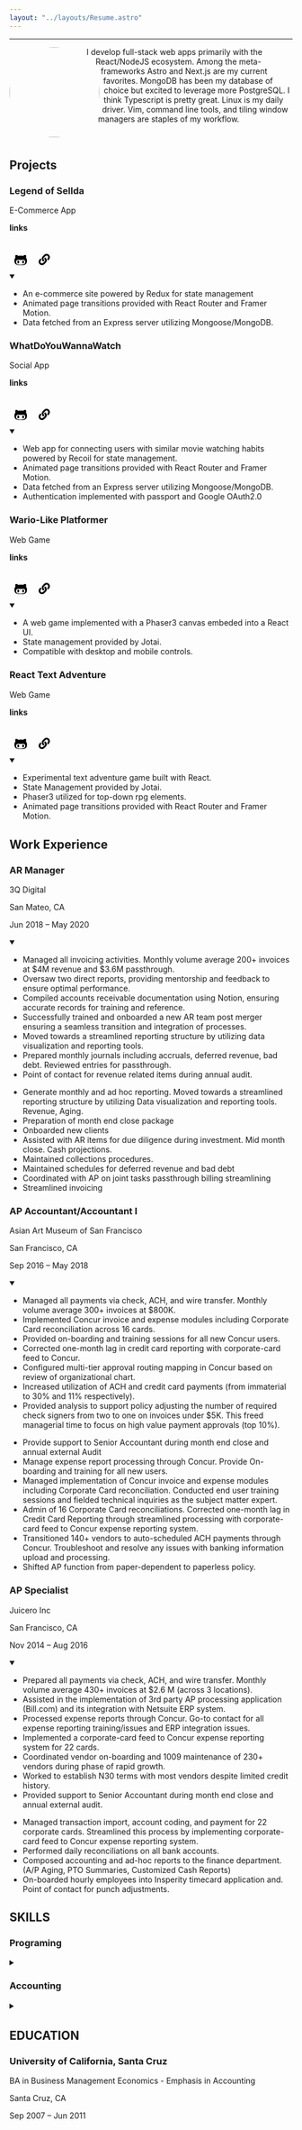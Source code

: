```yaml
---
layout: "../layouts/Resume.astro"
---
```

***

<div class="resume-body">

<div class="resume-work">

<div style="max-width: 45em">
<img style="border-radius:14rem;width:10rem;float:left;shape-outside:circle();margin-right:1rem" src="profile2.gif"/>
<p style="margin-bottom:2rem;">
 I develop full-stack web apps primarily with the React/NodeJS ecosystem. Among the
meta-frameworks Astro and Next.js are my current favorites.
MongoDB has been my database of choice but excited to leverage more PostgreSQL. 
I think Typescript is pretty great. Linux is my daily driver. Vim, 
command line tools, and tiling window managers are staples of my workflow.
</p>
<div style="clear:left;"></div>
</div>

## Projects

<div class="projectheader">
<div class="position" >

### Legend of Sellda
E-Commerce App

</div>
<div class="wherewhen">
<p class="linkslabel">
<b>links</b>
<hr class="linkslabel" style="background: var(--drac-foreground-200); height: .05rem; margin-bottom: .25rem;" >
</p>
<div style="display: flex ">
<!-- {{{ svg links -->
<a
  style="height: 2rem; width: 2rem; background-color: var(--drac-purple-500); border-radius: .5rem; padding: .25rem; display: flex; align-items: center; justify-content: center; margin-right: .25rem; background: linear-gradient(45deg, var(--drac-purple-400), var(--drac-pink-400));"
  href="https://github.com/joshuahamlet/legend-of-sellda"
  target="_blank"
  rel="noopener noreferrer"
>
<svg stroke="black" fill="black" stroke-width="0" viewBox="0 0 480 512" height="1.5rem" width="1.5rem" xmlns="http://www.w3.org/2000/svg">
<path d="M186.1 328.7c0 20.9-10.9 55.1-36.7 55.1s-36.7-34.2-36.7-55.1 10.9-55.1 36.7-55.1 36.7 34.2 36.7 55.1zM480 278.2c0 31.9-3.2 65.7-17.5 95-37.9 76.6-142.1 74.8-216.7 74.8-75.8 0-186.2 2.7-225.6-74.8-14.6-29-20.2-63.1-20.2-95 0-41.9 13.9-81.5 41.5-113.6-5.2-15.8-7.7-32.4-7.7-48.8 0-21.5 4.9-32.3 14.6-51.8 45.3 0 74.3 9 108.8 36 29-6.9 58.8-10 88.7-10 27 0 54.2 2.9 80.4 9.2 34-26.7 63-35.2 107.8-35.2 9.8 19.5 14.6 30.3 14.6 51.8 0 16.4-2.6 32.7-7.7 48.2 27.5 32.4 39 72.3 39 114.2zm-64.3 50.5c0-43.9-26.7-82.6-73.5-82.6-18.9 0-37 3.4-56 6-14.9 2.3-29.8 3.2-45.1 3.2-15.2 0-30.1-.9-45.1-3.2-18.7-2.6-37-6-56-6-46.8 0-73.5 38.7-73.5 82.6 0 87.8 80.4 101.3 150.4 101.3h48.2c70.3 0 150.6-13.4 150.6-101.3zm-82.6-55.1c-25.8 0-36.7 34.2-36.7 55.1s10.9 55.1 36.7 55.1 36.7-34.2 36.7-55.1-10.9-55.1-36.7-55.1z">
</path>
</svg>
</a>
<a
  style="height: 2rem; width: 2rem; background-color: var(--drac-purple-500); border-radius: .5rem; padding: .15rem; display: flex; align-items: center; justify-content: center; margin-right: .15rem; background: linear-gradient(45deg, var(--drac-purple-400), var(--drac-pink-400));"
  href="https://legend-of-sellda.web.app/"
  target="_blank"
  rel="noopener noreferrer"
>
<svg stroke="black" fill="black" stroke-width="0" viewBox="0 0 512 512" height="1.25rem" width="1.25rem" xmlns="http://www.w3.org/2000/svg">
<path d="M326.612 185.391c59.747 59.809 58.927 155.698.36 214.59-.11.12-.24.25-.36.37l-67.2 67.2c-59.27 59.27-155.699 59.262-214.96 0-59.27-59.26-59.27-155.7 0-214.96l37.106-37.106c9.84-9.84 26.786-3.3 27.294 10.606.648 17.722 3.826 35.527 9.69 52.721 1.986 5.822.567 12.262-3.783 16.612l-13.087 13.087c-28.026 28.026-28.905 73.66-1.155 101.96 28.024 28.579 74.086 28.749 102.325.51l67.2-67.19c28.191-28.191 28.073-73.757 0-101.83-3.701-3.694-7.429-6.564-10.341-8.569a16.037 16.037 0 0 1-6.947-12.606c-.396-10.567 3.348-21.456 11.698-29.806l21.054-21.055c5.521-5.521 14.182-6.199 20.584-1.731a152.482 152.482 0 0 1 20.522 17.197zM467.547 44.449c-59.261-59.262-155.69-59.27-214.96 0l-67.2 67.2c-.12.12-.25.25-.36.37-58.566 58.892-59.387 154.781.36 214.59a152.454 152.454 0 0 0 20.521 17.196c6.402 4.468 15.064 3.789 20.584-1.731l21.054-21.055c8.35-8.35 12.094-19.239 11.698-29.806a16.037 16.037 0 0 0-6.947-12.606c-2.912-2.005-6.64-4.875-10.341-8.569-28.073-28.073-28.191-73.639 0-101.83l67.2-67.19c28.239-28.239 74.3-28.069 102.325.51 27.75 28.3 26.872 73.934-1.155 101.96l-13.087 13.087c-4.35 4.35-5.769 10.79-3.783 16.612 5.864 17.194 9.042 34.999 9.69 52.721.509 13.906 17.454 20.446 27.294 10.606l37.106-37.106c59.271-59.259 59.271-155.699.001-214.959z">
</path>
</svg>
</a>
<!-- }}} -->
</div>
</div>
</div>

<details open>
  <summary class="drawLine"></summary>

- An e-commerce site powered by Redux for state management 
- Animated page transitions provided with React Router and Framer Motion. 
- Data fetched from an Express server utilizing Mongoose/MongoDB.

</details>

<div class="projectheader">
<div class="position" >

### WhatDoYouWannaWatch
Social App

</div>
<div class="wherewhen">
<p class="linkslabel">
<b>links</b>
<hr class="linkslabel" style="background: var(--drac-foreground-200); height: .05rem; margin-bottom: .25rem;" >
</p>
<div style="display: flex ">
<!-- {{{ svg links -->
<a
  style="height: 2rem; width: 2rem; background-color: var(--drac-purple-500); border-radius: .5rem; padding: .25rem; display: flex; align-items: center; justify-content: center; margin-right: .25rem; background: linear-gradient(45deg, var(--drac-purple-400), var(--drac-pink-400));"
  href="https://github.com/joshuahamlet/whatdoyouwannawatch"
  target="_blank"
  rel="noopener noreferrer"
>
<svg stroke="black" fill="black" stroke-width="0" viewBox="0 0 480 512" height="1.5rem" width="1.5rem" xmlns="http://www.w3.org/2000/svg">
<path d="M186.1 328.7c0 20.9-10.9 55.1-36.7 55.1s-36.7-34.2-36.7-55.1 10.9-55.1 36.7-55.1 36.7 34.2 36.7 55.1zM480 278.2c0 31.9-3.2 65.7-17.5 95-37.9 76.6-142.1 74.8-216.7 74.8-75.8 0-186.2 2.7-225.6-74.8-14.6-29-20.2-63.1-20.2-95 0-41.9 13.9-81.5 41.5-113.6-5.2-15.8-7.7-32.4-7.7-48.8 0-21.5 4.9-32.3 14.6-51.8 45.3 0 74.3 9 108.8 36 29-6.9 58.8-10 88.7-10 27 0 54.2 2.9 80.4 9.2 34-26.7 63-35.2 107.8-35.2 9.8 19.5 14.6 30.3 14.6 51.8 0 16.4-2.6 32.7-7.7 48.2 27.5 32.4 39 72.3 39 114.2zm-64.3 50.5c0-43.9-26.7-82.6-73.5-82.6-18.9 0-37 3.4-56 6-14.9 2.3-29.8 3.2-45.1 3.2-15.2 0-30.1-.9-45.1-3.2-18.7-2.6-37-6-56-6-46.8 0-73.5 38.7-73.5 82.6 0 87.8 80.4 101.3 150.4 101.3h48.2c70.3 0 150.6-13.4 150.6-101.3zm-82.6-55.1c-25.8 0-36.7 34.2-36.7 55.1s10.9 55.1 36.7 55.1 36.7-34.2 36.7-55.1-10.9-55.1-36.7-55.1z">
</path>
</svg>
</a>
<a
  style="height: 2rem; width: 2rem; background-color: var(--drac-purple-500); border-radius: .5rem; padding: .15rem; display: flex; align-items: center; justify-content: center; margin-right: .15rem; background: linear-gradient(45deg, var(--drac-purple-400), var(--drac-pink-400));"
  href="https://whatdoyouwannawatch-backend.web.app"
  target="_blank"
  rel="noopener noreferrer"
>
<svg stroke="black" fill="black" stroke-width="0" viewBox="0 0 512 512" height="1.25rem" width="1.25rem" xmlns="http://www.w3.org/2000/svg">
<path d="M326.612 185.391c59.747 59.809 58.927 155.698.36 214.59-.11.12-.24.25-.36.37l-67.2 67.2c-59.27 59.27-155.699 59.262-214.96 0-59.27-59.26-59.27-155.7 0-214.96l37.106-37.106c9.84-9.84 26.786-3.3 27.294 10.606.648 17.722 3.826 35.527 9.69 52.721 1.986 5.822.567 12.262-3.783 16.612l-13.087 13.087c-28.026 28.026-28.905 73.66-1.155 101.96 28.024 28.579 74.086 28.749 102.325.51l67.2-67.19c28.191-28.191 28.073-73.757 0-101.83-3.701-3.694-7.429-6.564-10.341-8.569a16.037 16.037 0 0 1-6.947-12.606c-.396-10.567 3.348-21.456 11.698-29.806l21.054-21.055c5.521-5.521 14.182-6.199 20.584-1.731a152.482 152.482 0 0 1 20.522 17.197zM467.547 44.449c-59.261-59.262-155.69-59.27-214.96 0l-67.2 67.2c-.12.12-.25.25-.36.37-58.566 58.892-59.387 154.781.36 214.59a152.454 152.454 0 0 0 20.521 17.196c6.402 4.468 15.064 3.789 20.584-1.731l21.054-21.055c8.35-8.35 12.094-19.239 11.698-29.806a16.037 16.037 0 0 0-6.947-12.606c-2.912-2.005-6.64-4.875-10.341-8.569-28.073-28.073-28.191-73.639 0-101.83l67.2-67.19c28.239-28.239 74.3-28.069 102.325.51 27.75 28.3 26.872 73.934-1.155 101.96l-13.087 13.087c-4.35 4.35-5.769 10.79-3.783 16.612 5.864 17.194 9.042 34.999 9.69 52.721.509 13.906 17.454 20.446 27.294 10.606l37.106-37.106c59.271-59.259 59.271-155.699.001-214.959z">
</path>
</svg>
</a>
<!-- }}} -->
</div>
</div>
</div>

<details open>
  <summary class="drawLine"></summary>

- Web app for connecting users with similar movie watching habits powered by Recoil for state management.
- Animated page transitions provided with React Router and Framer Motion.
- Data fetched from an Express server utilizing Mongoose/MongoDB.
- Authentication implemented with passport and Google OAuth2.0

</details>

<div class="projectheader">
<div class="position" >

### Wario-Like Platformer
Web Game

</div>
<div class="wherewhen">
<p class="linkslabel">
<b>links</b>
<hr class="linkslabel" style="background: var(--drac-foreground-200); height: .05rem; margin-bottom: .25rem;" >
</p>
<div style="display: flex ">
<!-- {{{ svg links -->
<a
  style="height: 2rem; width: 2rem; background-color: var(--drac-purple-500); border-radius: .5rem; padding: .25rem; display: flex; align-items: center; justify-content: center; margin-right: .25rem; background: linear-gradient(45deg, var(--drac-purple-400), var(--drac-pink-400));"
  href="https://github.com/joshuahamlet/phaser-wario-like-platformer"
  target="_blank"
  rel="noopener noreferrer"
>
<svg stroke="black" fill="black" stroke-width="0" viewBox="0 0 480 512" height="1.5rem" width="1.5rem" xmlns="http://www.w3.org/2000/svg">
<path d="M186.1 328.7c0 20.9-10.9 55.1-36.7 55.1s-36.7-34.2-36.7-55.1 10.9-55.1 36.7-55.1 36.7 34.2 36.7 55.1zM480 278.2c0 31.9-3.2 65.7-17.5 95-37.9 76.6-142.1 74.8-216.7 74.8-75.8 0-186.2 2.7-225.6-74.8-14.6-29-20.2-63.1-20.2-95 0-41.9 13.9-81.5 41.5-113.6-5.2-15.8-7.7-32.4-7.7-48.8 0-21.5 4.9-32.3 14.6-51.8 45.3 0 74.3 9 108.8 36 29-6.9 58.8-10 88.7-10 27 0 54.2 2.9 80.4 9.2 34-26.7 63-35.2 107.8-35.2 9.8 19.5 14.6 30.3 14.6 51.8 0 16.4-2.6 32.7-7.7 48.2 27.5 32.4 39 72.3 39 114.2zm-64.3 50.5c0-43.9-26.7-82.6-73.5-82.6-18.9 0-37 3.4-56 6-14.9 2.3-29.8 3.2-45.1 3.2-15.2 0-30.1-.9-45.1-3.2-18.7-2.6-37-6-56-6-46.8 0-73.5 38.7-73.5 82.6 0 87.8 80.4 101.3 150.4 101.3h48.2c70.3 0 150.6-13.4 150.6-101.3zm-82.6-55.1c-25.8 0-36.7 34.2-36.7 55.1s10.9 55.1 36.7 55.1 36.7-34.2 36.7-55.1-10.9-55.1-36.7-55.1z">
</path>
</svg>
</a>
<a
  style="height: 2rem; width: 2rem; background-color: var(--drac-purple-500); border-radius: .5rem; padding: .15rem; display: flex; align-items: center; justify-content: center; margin-right: .15rem; background: linear-gradient(45deg, var(--drac-purple-400), var(--drac-pink-400));"
  href="https://wariolikeplatformer.web.app"
  target="_blank"
  rel="noopener noreferrer"
>
<svg stroke="black" fill="black" stroke-width="0" viewBox="0 0 512 512" height="1.25rem" width="1.25rem" xmlns="http://www.w3.org/2000/svg">
<path d="M326.612 185.391c59.747 59.809 58.927 155.698.36 214.59-.11.12-.24.25-.36.37l-67.2 67.2c-59.27 59.27-155.699 59.262-214.96 0-59.27-59.26-59.27-155.7 0-214.96l37.106-37.106c9.84-9.84 26.786-3.3 27.294 10.606.648 17.722 3.826 35.527 9.69 52.721 1.986 5.822.567 12.262-3.783 16.612l-13.087 13.087c-28.026 28.026-28.905 73.66-1.155 101.96 28.024 28.579 74.086 28.749 102.325.51l67.2-67.19c28.191-28.191 28.073-73.757 0-101.83-3.701-3.694-7.429-6.564-10.341-8.569a16.037 16.037 0 0 1-6.947-12.606c-.396-10.567 3.348-21.456 11.698-29.806l21.054-21.055c5.521-5.521 14.182-6.199 20.584-1.731a152.482 152.482 0 0 1 20.522 17.197zM467.547 44.449c-59.261-59.262-155.69-59.27-214.96 0l-67.2 67.2c-.12.12-.25.25-.36.37-58.566 58.892-59.387 154.781.36 214.59a152.454 152.454 0 0 0 20.521 17.196c6.402 4.468 15.064 3.789 20.584-1.731l21.054-21.055c8.35-8.35 12.094-19.239 11.698-29.806a16.037 16.037 0 0 0-6.947-12.606c-2.912-2.005-6.64-4.875-10.341-8.569-28.073-28.073-28.191-73.639 0-101.83l67.2-67.19c28.239-28.239 74.3-28.069 102.325.51 27.75 28.3 26.872 73.934-1.155 101.96l-13.087 13.087c-4.35 4.35-5.769 10.79-3.783 16.612 5.864 17.194 9.042 34.999 9.69 52.721.509 13.906 17.454 20.446 27.294 10.606l37.106-37.106c59.271-59.259 59.271-155.699.001-214.959z">
</path>
</svg>
</a>
<!-- }}} -->
</div>
</div>
</div>

<details open>
  <summary class="drawLine"></summary>

- A web game implemented with a Phaser3 canvas embeded into a React UI.
- State management provided by Jotai.
- Compatible with desktop and mobile controls.

</details>

<div class="projectheader">
<div class="position" >

### React Text Adventure
Web Game

</div>
<div class="wherewhen">
<p class="linkslabel">
<b>links</b>
<hr class="linkslabel" style="background: var(--drac-foreground-200); height: .05rem; margin-bottom: .25rem;" >
</p>
<div style="display: flex ">
<!-- {{{ svg links -->
<a
  style="height: 2rem; width: 2rem; background-color: var(--drac-purple-500); border-radius: .5rem; padding: .25rem; display: flex; align-items: center; justify-content: center; margin-right: .25rem; background: linear-gradient(45deg, var(--drac-purple-400), var(--drac-pink-400));"
  href="https://github.com/joshuahamlet/react-text-engine"
  target="_blank"
  rel="noopener noreferrer"
>
<svg stroke="black" fill="black" stroke-width="0" viewBox="0 0 480 512" height="1.5rem" width="1.5rem" xmlns="http://www.w3.org/2000/svg">
<path d="M186.1 328.7c0 20.9-10.9 55.1-36.7 55.1s-36.7-34.2-36.7-55.1 10.9-55.1 36.7-55.1 36.7 34.2 36.7 55.1zM480 278.2c0 31.9-3.2 65.7-17.5 95-37.9 76.6-142.1 74.8-216.7 74.8-75.8 0-186.2 2.7-225.6-74.8-14.6-29-20.2-63.1-20.2-95 0-41.9 13.9-81.5 41.5-113.6-5.2-15.8-7.7-32.4-7.7-48.8 0-21.5 4.9-32.3 14.6-51.8 45.3 0 74.3 9 108.8 36 29-6.9 58.8-10 88.7-10 27 0 54.2 2.9 80.4 9.2 34-26.7 63-35.2 107.8-35.2 9.8 19.5 14.6 30.3 14.6 51.8 0 16.4-2.6 32.7-7.7 48.2 27.5 32.4 39 72.3 39 114.2zm-64.3 50.5c0-43.9-26.7-82.6-73.5-82.6-18.9 0-37 3.4-56 6-14.9 2.3-29.8 3.2-45.1 3.2-15.2 0-30.1-.9-45.1-3.2-18.7-2.6-37-6-56-6-46.8 0-73.5 38.7-73.5 82.6 0 87.8 80.4 101.3 150.4 101.3h48.2c70.3 0 150.6-13.4 150.6-101.3zm-82.6-55.1c-25.8 0-36.7 34.2-36.7 55.1s10.9 55.1 36.7 55.1 36.7-34.2 36.7-55.1-10.9-55.1-36.7-55.1z">
</path>
</svg>
</a>
<a
  style="height: 2rem; width: 2rem; background-color: var(--drac-purple-500); border-radius: .5rem; padding: .15rem; display: flex; align-items: center; justify-content: center; margin-right: .15rem; background: linear-gradient(45deg, var(--drac-purple-400), var(--drac-pink-400));"
  href="https://react-txt-adventure.web.app/"
  target="_blank"
  rel="noopener noreferrer"
>
<svg stroke="black" fill="black" stroke-width="0" viewBox="0 0 512 512" height="1.25rem" width="1.25rem" xmlns="http://www.w3.org/2000/svg">
<path d="M326.612 185.391c59.747 59.809 58.927 155.698.36 214.59-.11.12-.24.25-.36.37l-67.2 67.2c-59.27 59.27-155.699 59.262-214.96 0-59.27-59.26-59.27-155.7 0-214.96l37.106-37.106c9.84-9.84 26.786-3.3 27.294 10.606.648 17.722 3.826 35.527 9.69 52.721 1.986 5.822.567 12.262-3.783 16.612l-13.087 13.087c-28.026 28.026-28.905 73.66-1.155 101.96 28.024 28.579 74.086 28.749 102.325.51l67.2-67.19c28.191-28.191 28.073-73.757 0-101.83-3.701-3.694-7.429-6.564-10.341-8.569a16.037 16.037 0 0 1-6.947-12.606c-.396-10.567 3.348-21.456 11.698-29.806l21.054-21.055c5.521-5.521 14.182-6.199 20.584-1.731a152.482 152.482 0 0 1 20.522 17.197zM467.547 44.449c-59.261-59.262-155.69-59.27-214.96 0l-67.2 67.2c-.12.12-.25.25-.36.37-58.566 58.892-59.387 154.781.36 214.59a152.454 152.454 0 0 0 20.521 17.196c6.402 4.468 15.064 3.789 20.584-1.731l21.054-21.055c8.35-8.35 12.094-19.239 11.698-29.806a16.037 16.037 0 0 0-6.947-12.606c-2.912-2.005-6.64-4.875-10.341-8.569-28.073-28.073-28.191-73.639 0-101.83l67.2-67.19c28.239-28.239 74.3-28.069 102.325.51 27.75 28.3 26.872 73.934-1.155 101.96l-13.087 13.087c-4.35 4.35-5.769 10.79-3.783 16.612 5.864 17.194 9.042 34.999 9.69 52.721.509 13.906 17.454 20.446 27.294 10.606l37.106-37.106c59.271-59.259 59.271-155.699.001-214.959z">
</path>
</svg>
</a>
<!-- }}} -->
</div>
</div>
</div>

<details open>
  <summary class="drawLine"></summary>

- Experimental text adventure game built with React.
- State Management provided by Jotai.
- Phaser3 utilized for top-down rpg elements. 
- Animated page transitions provided with React Router and Framer Motion.

</details>

## Work Experience

<div class="workheader">
<div class="position" >

### AR Manager
3Q Digital

</div>
<div class="wherewhen">
<p>San Mateo, CA</p><p>Jun 2018 – May 2020 </p>
</div>
</div>

<details open>
  <summary class="drawLine"></summary>
  
- Managed all invoicing activities. Monthly volume average 200+ invoices at $4M revenue and $3.6M passthrough.
- Oversaw two direct reports, providing mentorship and feedback to ensure optimal performance.
- Compiled accounts receivable documentation using Notion, ensuring accurate records for training and reference.
- Successfully trained and onboarded a new AR team post merger ensuring a seamless transition and integration of processes.
- Moved towards a streamlined reporting structure by utilizing data visualization and reporting tools.
- Prepared monthly journals including accruals, deferred revenue, bad debt. Reviewed entries for passthrough.
- Point of contact for revenue related items during annual audit.
  
<!-- {{{ Old ---> 
- Generate monthly and ad hoc reporting. Moved towards a streamlined reporting structure by utilizing Data visualization and reporting tools. Revenue, Aging.
- Preparation of month end close package 
- Onboarded new clients
- Assisted with AR items for due diligence during investment. Mid month close. Cash projections.
- Maintained collections procedures.
- Maintained schedules for deferred revenue and bad debt
- Coordinated with AP on joint tasks passthrough billing streamlining 
- Streamlined invoicing
<!-- }}} ---> 

</details>

<div class="workheader">
<div class="position">

### AP Accountant/Accountant I
Asian Art Museum of San Francisco

</div>
<div class="wherewhen">
<p>San Francisco, CA</p><p>Sep 2016 – May 2018</p>
</div>
</div>

<details open>
  <summary class="drawLine"><span></span></summary>
  
- Managed all payments via check, ACH, and wire transfer. Monthly volume average 300+ invoices at $800K.
- Implemented Concur invoice and expense modules including Corporate Card reconciliation across 16 cards.
- Provided on-boarding and training sessions for all new Concur users.
- Corrected one-month lag in credit card reporting with corporate-card feed to Concur.
- Configured multi-tier approval routing mapping in Concur based on review of organizational chart.
- Increased utilization of ACH and credit card payments (from immaterial to 30% and 11% respectively).
- Provided analysis to support policy adjusting the number of required check signers from two to one on invoices under $5K. This
freed managerial time to focus on high value payment approvals (top 10%).
  
<!-- {{{ Old ---> 
- Provide support to Senior Accountant during month end close and annual external Audit
- Manage expense report processing through Concur. Provide On-boarding and training for all new users.
- Managed implementation of Concur invoice and expense modules including Corporate Card reconciliation. Conducted end user training sessions and fielded technical inquiries as the subject matter expert.
- Admin of 16 Corporate Card reconciliations. Corrected one-month lag in Credit Card Reporting through streamlined processing with corporate-card feed to Concur expense reporting system.
- Transitioned 140+ vendors to auto-scheduled ACH payments through Concur. Troubleshoot and resolve any issues with banking information upload and processing.
- Shifted AP function from paper-dependent to paperless policy.
<!-- }}} ---> 

</details>

<div class="workheader">
<div class="position">

### AP Specialist
Juicero Inc

</div>
<div class="wherewhen">
<p>San Francisco, CA</p><p>Nov 2014 – Aug 2016</p>
</div>
</div>

<details open>
  <summary class="drawLine"><span></span></summary>

- Prepared all payments via check, ACH, and wire transfer. Monthly volume average 430+ invoices at $2.6 M (across 3 locations).
- Assisted in the implementation of 3rd party AP processing application (Bill.com) and its integration with Netsuite ERP system.
- Processed expense reports through Concur. Go-to contact for all expense reporting training/issues and ERP integration issues.
- Implemented a corporate-card feed to Concur expense reporting system for 22 cards.
- Coordinated vendor on-boarding and 1009 maintenance of 230+ vendors during phase of rapid growth.
- Worked to establish N30 terms with most vendors despite limited credit history.
- Provided support to Senior Accountant during month end close and annual external audit.
  
<!-- {{{ Old ---> 
- Managed transaction import, account coding, and payment for 22 corporate cards. Streamlined this process by implementing corporate-card feed to Concur expense reporting system.
- Performed daily reconciliations on all bank accounts.
- Composed accounting and ad-hoc reports to the finance department. (A/P Aging, PTO Summaries, Customized Cash Reports)
- On-boarded hourly employees into Insperity timecard application and. Point of contact for punch adjustments.
<!-- }}} ---> 

</details>

<!-- {{{ Gilardi & Co. LLC
<div class="workheader">
<div class="position">

### Gilardi & Co. LLC
Claims Analyst

</div>
<div class="wherewhen">
<p>San Rafael, CA</p><p>Aug 2012 – Oct 2014</p>
</div>
</div>

<details open>
  <summary class="drawLine"><span></span></summary>
  
- Imported web claims and manually keyed physical claims into database daily.
- Reviewed claimant documentation and assessed claim eligibility.     	
- Maintained database integrity by reviewing duplicate claims and other anomalies.
- Generated and mailed deficiency letters for insufficient claims.
- Logged and processed requests for check reissue.
- Prepared weekly reports for Case Teams.
- Fielded escalated inquiries and correspondence from claimants.

</details>
}}} -->

</div>

<div class="resume-other">

<div style="margin-bottom:2rem">

## SKILLS

### Programing 

<details>
  <summary class="drawLine"><span></span></summary>
  <div  style="margin-bottom:4rem">

*Workflow*
- Linux
- NeoVim
- Zellij/Tmux 
- i3WM/Sway 
- Bash 


*Tools*
- Git/GitHub 
- Vite 
- Webpack 
- Docker 
- Surge.sh

*Frontend*
- React
- Next.js
- Astro
- Jotai
- CSS/SCSS
- Tailwind

*Backend*
- Node.js
- Express
- MongoDB
- Mongoose
- Firebase
- Heroku

</div>
</details>

### Accounting

<details>
  <summary class="drawLine"><span></span></summary>
  <div  style="margin-bottom:4rem">

- Netsuite
- Sage Intacct
- Google Looker Studio
- Abila MIP
- Concur
- Bill.com
- Insperity - Timestar
- Excel (Macros/VBA)
- Google Sheets (AppScript)

</div>
</details>

</div>

## EDUCATION 

<div class="workheader">
  <div class="position">

### University of California, Santa Cruz
BA in Business Management Economics - Emphasis in Accounting 

  </div>
  <div class="wherewhen">

<p>Santa Cruz, CA</p><p> Sep 2007 – Jun 2011</p>

  </div>
</div>

</div>

</div>
